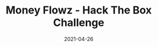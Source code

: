 ---
layout: single
title: '<span class="hackthebox">Money Flowz - Hack The Box Challenge</span>'
excerpt: "Money Flowz is a osint challenge from HackTheBox where we will have to find out information about cryto transactions"
date: 2021-04-26
header:
  teaser: /assets/images/htb-writeup-money-flowz/icon.png
  teaser_home_page: true
  image_description: money flowz hack the box
  icon: /assets/images/hackthebox.webp
categories:
  - hackthebox
  - challenge
tags:
  - osint
toc: true
toc_label: "Content"
toc_sticky: true
show_time: false
layout: encrypted/money-flowz
permalink: "/htb-writeup-money-flowz/"
show_time: false
---